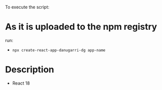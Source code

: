 To execute the script:

# As it is uploaded to the npm registry

run:

- `npx create-react-app-danugarri-dg app-name`

# Description

- React 18
